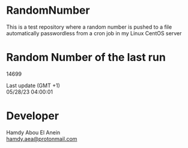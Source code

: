 # RandomNumber    
This is a test repository where a random number is pushed to a file automatically passwordless from a cron job in my Linux CentOS server    
# Random Number of the last run   
14699
      
Last update (GMT +1)    
05/28/23 04:00:01
# Developer    
Hamdy Abou El Anein   
hamdy.aea@protonmail.com
